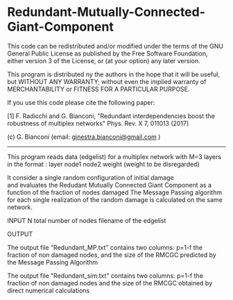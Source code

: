 # Redundant-Mutually-Connected-Giant-Component

 This code can be redistributed and/or modified
  under the terms of the GNU General Public License as published by
  the Free Software Foundation, either version 3 of the License, or (at
  your option) any later version.
   
  This program is distributed ny the authors in the hope that it will be 
  useful, but WITHOUT ANY WARRANTY; without even the implied warranty of
  MERCHANTABILITY or FITNESS FOR A PARTICULAR PURPOSE.
 
   
  If you use this code please cite the following paper:
 
 [1] F. Radicchi and G. Bianconi, 
 "Redundant interdependencies boost the robustness of multiplex networks" 
 Phys. Rev. X 7, 011013 (2017)
 
 
  (c) G. Bianconi (email: ginestra.bianconi@gmail.com ) 
 
 ****************************************************************************************************************************************
 This program reads data (edgelist) for  a multiplex network with M=3 layers 
 in the format :
 layer node1 node2 weight (weight to be disregarded)
 
 It consider a single random configuration of initial damage  
 and evaluates the Redudant Mutually Connected Giant Component as a function of the fraction of  nodes damaged
 The Message Passing algorithm for each single realization of the random damage
 is calculated on the same network.
 
 INPUT
 N total number of nodes filename of the edgelist

 
 OUTPUT
 
 The output file "Redundant_MP.txt"  contains two columns: 
 p=1-f the fraction of non damaged nodes, and the size of the RMCGC predicted by the Message Passing Algorithm
 
 The output file "Redundant_sim.txt"  contains two columns: 
 p=1-f the fraction of non damaged nodes  and the size of the RMCGC obtained by direct numerical calculations
